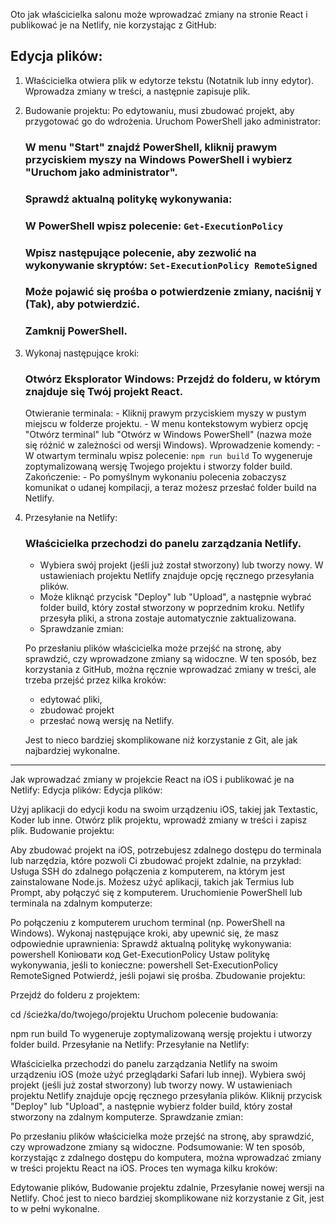 Oto jak właścicielka salonu może wprowadzać zmiany na stronie React i publikować je na Netlify, nie korzystając z GitHub:

## Edycja plików:

1. Właścicielka otwiera plik w edytorze tekstu (Notatnik lub inny edytor).
   Wprowadza zmiany w treści, a następnie zapisuje plik.

2. Budowanie projektu:
   Po edytowaniu, musi zbudować projekt, aby przygotować go do wdrożenia.
   Uruchom PowerShell jako administrator:

   ### W menu "Start" znajdź PowerShell, kliknij prawym przyciskiem myszy na Windows PowerShell i wybierz "Uruchom jako administrator".

   ### Sprawdź aktualną politykę wykonywania:

   ### W PowerShell wpisz polecenie: `Get-ExecutionPolicy`

   ### Wpisz następujące polecenie, aby zezwolić na wykonywanie skryptów: `Set-ExecutionPolicy RemoteSigned`

   ### Może pojawić się prośba o potwierdzenie zmiany, naciśnij `Y` (Tak), aby potwierdzić.

   ### Zamknij PowerShell.

3. Wykonaj następujące kroki:

   ### Otwórz Eksplorator Windows: Przejdź do folderu, w którym znajduje się Twój projekt React.

   Otwieranie terminala: - Kliknij prawym przyciskiem myszy w pustym miejscu w folderze projektu. - W menu kontekstowym wybierz opcję "Otwórz terminal" lub "Otwórz w Windows PowerShell" (nazwa może się różnić w zależności od wersji Windows).
   Wprowadzenie komendy: - W otwartym terminalu wpisz polecenie:
   `npm run build`
   To wygeneruje zoptymalizowaną wersję Twojego projektu i stworzy folder build.
   Zakończenie: - Po pomyślnym wykonaniu polecenia zobaczysz komunikat o udanej kompilacji, a teraz możesz przesłać folder build na Netlify.

4. Przesyłanie na Netlify:

   ### Właścicielka przechodzi do panelu zarządzania Netlify.

   - Wybiera swój projekt (jeśli już został stworzony) lub tworzy nowy.
     W ustawieniach projektu Netlify znajduje opcję ręcznego przesyłania plików.
   - Może kliknąć przycisk "Deploy" lub "Upload", a następnie wybrać folder build, który został stworzony w poprzednim kroku.
     Netlify przesyła pliki, a strona zostaje automatycznie zaktualizowana.
   - Sprawdzanie zmian:

   Po przesłaniu plików właścicielka może przejść na stronę, aby sprawdzić, czy wprowadzone zmiany są widoczne.
   W ten sposób, bez korzystania z GitHub, można ręcznie wprowadzać zmiany w treści, ale trzeba przejść przez kilka kroków:

   - edytować pliki,
   - zbudować projekt
   - przesłać nową wersję na Netlify.

   Jest to nieco bardziej skomplikowane niż korzystanie z Git, ale jak najbardziej wykonalne.

---

Jak wprowadzać zmiany w projekcie React na iOS i publikować je na Netlify:
Edycja plików:
Edycja plików:

Użyj aplikacji do edycji kodu na swoim urządzeniu iOS, takiej jak Textastic, Koder lub inne.
Otwórz plik projektu, wprowadź zmiany w treści i zapisz plik.
Budowanie projektu:

Aby zbudować projekt na iOS, potrzebujesz zdalnego dostępu do terminala lub narzędzia, które pozwoli Ci zbudować projekt zdalnie, na przykład:
Usługa SSH do zdalnego połączenia z komputerem, na którym jest zainstalowane Node.js.
Możesz użyć aplikacji, takich jak Termius lub Prompt, aby połączyć się z komputerem.
Uruchomienie PowerShell lub terminala na zdalnym komputerze:

Po połączeniu z komputerem uruchom terminal (np. PowerShell na Windows).
Wykonaj następujące kroki, aby upewnić się, że masz odpowiednie uprawnienia:
Sprawdź aktualną politykę wykonywania:
powershell
Копіювати код
Get-ExecutionPolicy
Ustaw politykę wykonywania, jeśli to konieczne:
powershell
Set-ExecutionPolicy RemoteSigned
Potwierdź, jeśli pojawi się prośba.
Zbudowanie projektu:

Przejdź do folderu z projektem:

cd /ścieżka/do/twojego/projektu
Uruchom polecenie budowania:

npm run build
To wygeneruje zoptymalizowaną wersję projektu i utworzy folder build.
Przesyłanie na Netlify:
Przesyłanie na Netlify:

Właścicielka przechodzi do panelu zarządzania Netlify na swoim urządzeniu iOS (może użyć przeglądarki Safari lub innej).
Wybiera swój projekt (jeśli już został stworzony) lub tworzy nowy.
W ustawieniach projektu Netlify znajduje opcję ręcznego przesyłania plików.
Kliknij przycisk "Deploy" lub "Upload", a następnie wybierz folder build, który został stworzony na zdalnym komputerze.
Sprawdzanie zmian:

Po przesłaniu plików właścicielka może przejść na stronę, aby sprawdzić, czy wprowadzone zmiany są widoczne.
Podsumowanie:
W ten sposób, korzystając z zdalnego dostępu do komputera, można wprowadzać zmiany w treści projektu React na iOS. Proces ten wymaga kilku kroków:

Edytowanie plików,
Budowanie projektu zdalnie,
Przesyłanie nowej wersji na Netlify.
Choć jest to nieco bardziej skomplikowane niż korzystanie z Git, jest to w pełni wykonalne.
